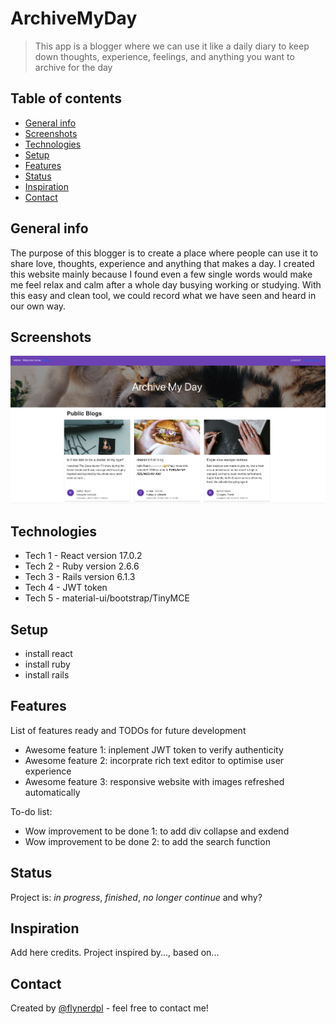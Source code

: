 # ArchiveMyDay
> This app is a blogger where we can use it like a daily diary to keep down thoughts, experience, feelings, and anything you want to archive for the day

## Table of contents
* [General info](#general-info)
* [Screenshots](#screenshots)
* [Technologies](#technologies)
* [Setup](#setup)
* [Features](#features)
* [Status](#status)
* [Inspiration](#inspiration)
* [Contact](#contact)

## General info
The purpose of this blogger is to create a place where people can use it to share love, thoughts, experience and anything that makes a day.
I created this website mainly because I found even a few single words would make me feel relax and calm after a whole day busying working or studying.
With this easy and clean tool, we could record what we have seen and heard in our own way.

## Screenshots
![Example screenshot](/image.js/homepage.png)

## Technologies
* Tech 1 - React version 17.0.2
* Tech 2 - Ruby version 2.6.6
* Tech 3 - Rails version 6.1.3
* Tech 4 - JWT token
* Tech 5 - material-ui/bootstrap/TinyMCE

## Setup
* install react 
* install ruby
* install rails 


## Features
List of features ready and TODOs for future development
* Awesome feature 1: inplement JWT token to verify authenticity 
* Awesome feature 2: incorprate rich text editor to optimise user experience
* Awesome feature 3: responsive website with images refreshed automatically

To-do list:
* Wow improvement to be done 1: to add div collapse and exdend
* Wow improvement to be done 2: to add the search function 

## Status
Project is: _in progress_, _finished_, _no longer continue_ and why?

## Inspiration
Add here credits. Project inspired by..., based on...

## Contact
Created by [@flynerdpl](https://www.flynerd.pl/) - feel free to contact me!
